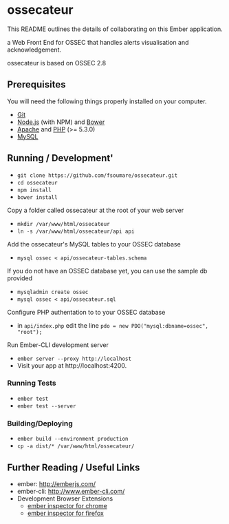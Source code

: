 # ossecateur

This README outlines the details of collaborating on this Ember application.

 a Web Front End for OSSEC that handles alerts visualisation and acknowledgement.
 
 ossecateur is based on OSSEC 2.8

## Prerequisites

You will need the following things properly installed on your computer.

* [Git](http://git-scm.com/)
* [Node.js](http://nodejs.org/) (with NPM) and [Bower](http://bower.io/)
* [Apache](http://www.apache.org) and [PHP](http://php.net) (>= 5.3.0)
* [MySQL](http://www.mysql.com)


## Running / Development'
* `git clone https://github.com/fsoumare/ossecateur.git`
* `cd ossecateur`
* `npm install`
* `bower install`

Copy a folder called ossecateur at the root of your web server
* `mkdir /var/www/html/ossecateur`
* `ln -s /var/www/html/ossecateur/api api`

Add the ossecateur's MySQL tables to your OSSEC database
* `mysql ossec < api/ossecateur-tables.schema`
 
If you do not have an OSSEC database yet, you can use the sample db provided
* `mysqladmin create ossec`
* `mysql ossec < api/ossecateur.sql`

Configure PHP authentation to to your OSSEC database
* in `api/index.php` edit the line `pdo = new PDO("mysql:dbname=ossec", "root");`

Run Ember-CLI development server
* `ember server --proxy http://localhost`
* Visit your app at http://localhost:4200.


### Running Tests

* `ember test`
* `ember test --server`

### Building/Deploying
* `ember build --environment production`
* `cp -a dist/* /var/www/html/ossecateur/`

## Further Reading / Useful Links

* ember: http://emberjs.com/
* ember-cli: http://www.ember-cli.com/
* Development Browser Extensions
  * [ember inspector for chrome](https://chrome.google.com/webstore/detail/ember-inspector/bmdblncegkenkacieihfhpjfppoconhi)
  * [ember inspector for firefox](https://addons.mozilla.org/en-US/firefox/addon/ember-inspector/)

